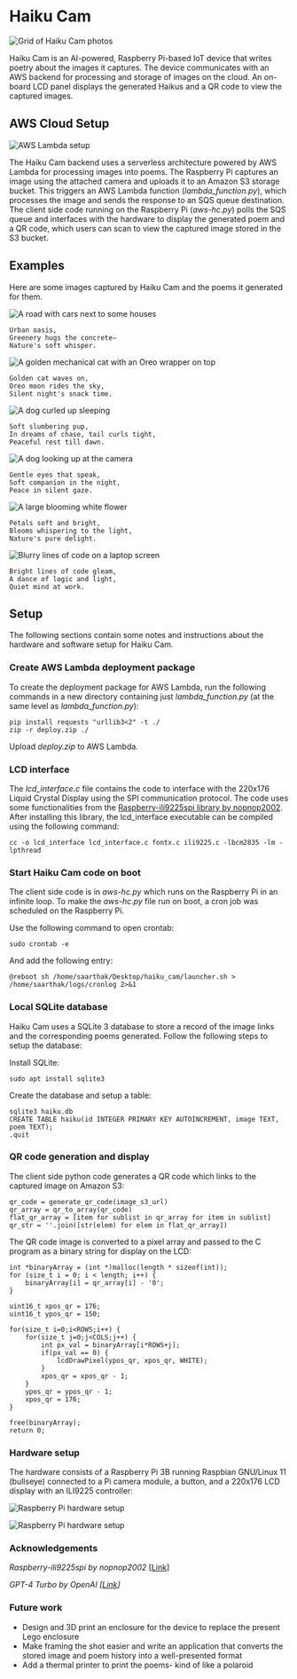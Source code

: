 # Haiku Cam
![Grid of Haiku Cam photos](img/img-collage.png)

Haiku Cam is an AI-powered, Raspberry Pi-based IoT device that writes poetry about the images it captures. The device communicates with an AWS backend for processing and storage of images on the cloud. An on-board LCD panel displays the generated Haikus and a QR code to view the captured images.

## AWS Cloud Setup
![AWS Lambda setup](img/infra-lambda.png)

The Haiku Cam backend uses a serverless architecture powered by AWS Lambda for processing images into poems. The Raspberry Pi captures an image using the attached camera and uploads it to an Amazon S3 storage bucket. This triggers an AWS Lambda function (*lambda_function.py*), which processes the image and sends the response to an SQS queue destination. The client side code running on the Raspberry Pi (*aws-hc.py*) polls the SQS queue and interfaces with the hardware to display the generated poem and a QR code, which users can scan to view the captured image stored in the S3 bucket.

## Examples
Here are some images captured by Haiku Cam and the poems it generated for them.

![A road with cars next to some houses](img/fcefcc854f.jpg)
```
Urban oasis,
Greenery hugs the concrete—
Nature's soft whisper.
```

![A golden mechanical cat with an Oreo wrapper on top](img/758b299bc1.jpg)
```
Golden cat waves on,
Oreo moon rides the sky,
Silent night's snack time.
```

![A dog curled up sleeping](img/c4d32df4b7.jpg)
```
Soft slumbering pup,
In dreams of chase, tail curls tight,
Peaceful rest till dawn.
```
![A dog looking up at the camera](img/d752e86892.jpg)
```
Gentle eyes that speak,
Soft companion in the night,
Peace in silent gaze.
```
![A large blooming white flower](img/ce917abb9b.jpg)
```
Petals soft and bright,
Blooms whispering to the light,
Nature's pure delight.
```

![Blurry lines of code on a laptop screen](img/c3dc0efb1f.jpg)
```
Bright lines of code gleam,
A dance of logic and light,
Quiet mind at work.
```

## Setup
The following sections contain some notes and instructions about the hardware and software setup for Haiku Cam.

### Create AWS Lambda deployment package
To create the deployment package for AWS Lambda, run the following commands in a new directory containing just *lambda_function.py* (at the same level as *lambda_function.py*):

```
pip install requests "urllib3<2" -t ./
zip -r deploy.zip ./
```

Upload *deploy.zip* to AWS Lambda.

### LCD interface
The *lcd_interface.c* file contains the code to interface with the 220x176 Liquid Crystal Display using the SPI communication protocol. The code uses some functionalities from the [Raspberry-ili9225spi library by nopnop2002](https://github.com/nopnop2002/Raspberry-ili9225spi). After installing this library, the lcd_interface executable can be compiled using the following command:
```
cc -o lcd_interface lcd_interface.c fontx.c ili9225.c -lbcm2835 -lm -lpthread
```

### Start Haiku Cam code on boot
The client side code is in *aws-hc.py* which runs on the Raspberry Pi in an infinite loop. To make the *aws-hc.py* file run on boot, a cron job was scheduled on the Raspberry Pi.

Use the following command to open crontab:
```
sudo crontab -e
```

And add the following entry:
```
@reboot sh /home/saarthak/Desktop/haiku_cam/launcher.sh > /home/saarthak/logs/cronlog 2>&1
```

### Local SQLite database
Haiku Cam uses a SQLite 3 database to store a record of the image links and the corresponding poems generated. Follow the following steps to setup the database:

Install SQLite:
```
sudo apt install sqlite3
```

Create the database and setup a table:
```
sqlite3 haiku.db
CREATE TABLE haiku(id INTEGER PRIMARY KEY AUTOINCREMENT, image TEXT, poem TEXT);
.quit
```

### QR code generation and display

The client side python code generates a QR code which links to the captured image on Amazon S3:
```
qr_code = generate_qr_code(image_s3_url)
qr_array = qr_to_array(qr_code)
flat_qr_array = [item for sublist in qr_array for item in sublist]
qr_str = ''.join([str(elem) for elem in flat_qr_array])
```

The QR code image is converted to a pixel array and passed to the C program as a binary string for display on the LCD:
```
int *binaryArray = (int *)malloc(length * sizeof(int));
for (size_t i = 0; i < length; i++) {
    binaryArray[i] = qr_array[i] - '0';
}

uint16_t xpos_qr = 176;
uint16_t ypos_qr = 150;

for(size_t i=0;i<ROWS;i++) {
    for(size_t j=0;j<COLS;j++) {
        int px_val = binaryArray[i*ROWS+j];
        if(px_val == 0) {
            lcdDrawPixel(ypos_qr, xpos_qr, WHITE);
        }
        xpos_qr = xpos_qr - 1;
    }
    ypos_qr = ypos_qr - 1;
    xpos_qr = 176;
}

free(binaryArray);
return 0;
```

### Hardware setup
The hardware consists of a Raspberry Pi 3B running Raspbian GNU/Linux 11 (bullseye) connected to a Pi camera module, a button, and a 220x176 LCD display with an ILI9225 controller:

![Raspberry Pi hardware setup](img/circuit-diag.jpg)

![Raspberry Pi hardware setup](img/circuit-hardware.jpg)

### Acknowledgements
*Raspberry-ili9225spi by nopnop2002* [[Link](https://github.com/nopnop2002/Raspberry-ili9225spi)]

*GPT-4 Turbo by OpenAI [[Link](https://platform.openai.com/docs/models/gpt-4-and-gpt-4-turbo)]*

### Future work
- Design and 3D print an enclosure for the device to replace the present Lego enclosure
- Make framing the shot easier and write an application that converts the stored image and poem history into a well-presented format
- Add a thermal printer to print the poems- kind of like a polaroid